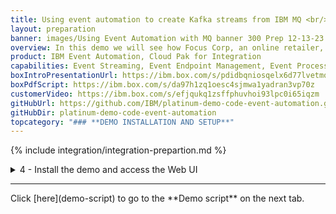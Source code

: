 ```yaml
---
title: Using event automation to create Kafka streams from IBM MQ <br/>300-level live demo
layout: preparation
banner: images/Using Event Automation with MQ banner 300 Prep 12-13-23.jpg
overview: In this demo we will see how Focus Corp, an online retailer, uses real-time MQ transaction data to capitalize on time-sensitive revenue opportunities.
product: IBM Event Automation, Cloud Pak for Integration
capabilities: Event Streaming, Event Endpoint Management, Event Processing and IBM MQ
boxIntroPresentationUrl: https://ibm.box.com/s/pdidbqniosqelx6d77lvetmqd9u7gwp4
boxPdfScript: https://ibm.box.com/s/da97h1zq1oesc4sjmwa1yadran3vp70z
customerVideo: https://ibm.box.com/s/efjqukq1zsffphuvhoi93lpc0i65iqzm
gitHubUrl: https://github.com/IBM/platinum-demo-code-event-automation.git
gitHubDir: platinum-demo-code-event-automation
topcategory: "### **DEMO INSTALLATION AND SETUP**"
---
```


{% include integration/integration-prepartion.md %}

<span id="installDemo"></span>

<details markdown="1">

<summary>4 - Install the demo and access the Web UI</summary>

1. To deploy the demo run:

   ```./deploy.sh```

   This will automatically deploy the resources into the CP4I namespace.


2. The deployment will take approximately 20-45 minutes to install. Wait for the deployment to complete. The URL and credentials will be shown once the installation is complete. 

   <img src="images/prep-401.png" width="800" />

   If you need to recall this information please use the getURL.sh command: 

   ```getURL.sh```

   <img src="images/prep-402.png" width="800" />

3. In preparation for running the demo open the IBM MQ, Event Streams, Event Endpoint Management and Event Processing consoles using the supplied credentials. 

4. When opening the IBM MQ console for the first time you will be asked to provide a new password as you are using a temporary password. Provide a new password and click **Submit**. Once you have changed the password the `getURL.sh` script will continue to output the out of date temporary password.<br/><img src="images/prep-501.png" width="800" /><br/>

5. We have also created a scratch pad that you may find useful while running the demo. It contains space for all the username and passwords outputted above, and the text that you need to copy and paste within the demo. You can find this file [here](../300-integration-event-automation-common/scratch-pad).
<br/>

Your have completed the demo setup.

<br/>

**[Go to top](#top)**

<br/><br/>

</details>
<hr/>
Click [here](demo-script) to go to the **Demo script** on the next tab.
